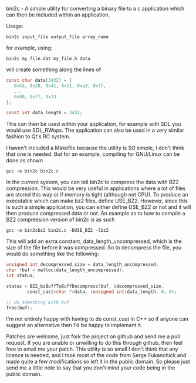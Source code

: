 bin2c - A simple utility for converting a binary file to a c application which
can then be included within an application.

Usage:

```
bin2c input_file output_file array_name
```

for example, using:
```
bin2c my_file.dat my_file.h data
```

will create something along the lines of

```c
const char data[3432] = {
   0x43, 0x28, 0x41, 0x11, 0xa3, 0xff,
   ...
   0x00, 0xff, 0x23
};

const int data_length = 3432;
```

This can then be used within your application, for example with SDL you would
use SDL_RWops. The application can also be used in a very similar fashion to
Qt's RC system.

I haven't included a Makefile because the utility is SO simple, I don't
think that one is needed. But for an example, compiling for GNU/Linux can be
done as shown

```
gcc -o bin2c bin2c.c
```

In the current system, you can tell bin2c to compress the data with BZ2
compression. This would be very useful in applications where a lot of files
are stored this way or if memory is tight (although not CPU). To produce an
executable which can make bz2 files, define USE_BZ2. However, since this is
such a simple application, you can either define USE_BZ2 or not and it will
then produce compressed data or not. An example as to how to compile a BZ2
compression version of bin2c is as such

```
gcc -o bin2cbz2 bin2c.c -DUSE_BZ2 -lbz2
```

This will add an extra constant, data_length_uncompressed, which is the size
of the file before it was compressed. So to decompress the file, you would
do something like the following:

```c
unsigned int decompressed_size = data_length_uncompressed;
char *buf = malloc(data_length_uncompressed);
int status;

status = BZ2_bzBuffToBuffDecompress(buf, &decompressed_size,
        const_cast<char *>data, (unsigned int)data_length, 0, 0);

// do something with buf
free(buf);
```

I'm not entirely happy with having to do const_cast in C++ so if anyone can
suggest an alternative then I'd be happy to implement it.

Patches are welcome, just fork the project on github and send me a pull
request. If you are unable or unwilling to do this through github, then feel
free to email me your patch. This utility is so small I don't think that any
licence is needed, and I took most of the code from Serge Fukanchick and made
quite a few modifications so left it in the public domain. So please just send 
me a little note to say that you don't mind your code being in the public 
domain.
